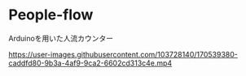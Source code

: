 # People-flow
Arduinoを用いた人流カウンター

https://user-images.githubusercontent.com/103728140/170539380-caddfd80-9b3a-4af9-9ca2-6602cd313c4e.mp4
